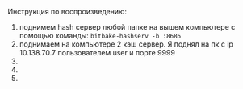 Инструкция по воспроизведению:
1. поднимем hash сервер любой папке на вышем компьютере с помощью команды: `bitbake-hashserv -b :8686`
2. поднимаем на компьютере 2 кэш сервер. Я поднял на пк с ip 10.138.70.7 пользователем user и порте 9999
3. 
4.
5.
